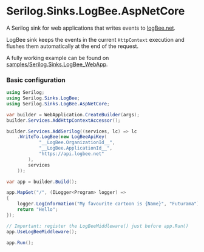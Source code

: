 # Serilog.Sinks.LogBee.AspNetCore

A Serilog sink for web applications that writes events to [logBee.net](https://logbee.net).

LogBee sink keeps the events in the current `HttpContext` execution and flushes them automatically at the end of the request.

A fully working example can be found on [samples/Serilog.Sinks.LogBee_WebApp](/samples/Serilog.Sinks.LogBee_WebApp/).

### Basic configuration

```csharp
using Serilog;
using Serilog.Sinks.LogBee;
using Serilog.Sinks.LogBee.AspNetCore;

var builder = WebApplication.CreateBuilder(args);
builder.Services.AddHttpContextAccessor();

builder.Services.AddSerilog((services, lc) => lc
    .WriteTo.LogBee(new LogBeeApiKey(
            "__LogBee.OrganizationId__",
            "__LogBee.ApplicationId__",
            "https://api.logbee.net"
        ),
        services
    ));

var app = builder.Build();

app.MapGet("/", (ILogger<Program> logger) =>
{
    logger.LogInformation("My favourite cartoon is {Name}", "Futurama");
    return "Hello";
});

// Important: register the LogBeeMiddleware() just before app.Run()
app.UseLogBeeMiddleware();

app.Run();
```